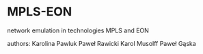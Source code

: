 # MPLS-EON
network emulation in technologies MPLS and EON

authors:
Karolina Pawluk
Paweł Rawicki
Karol Musolff
Paweł Gąska
